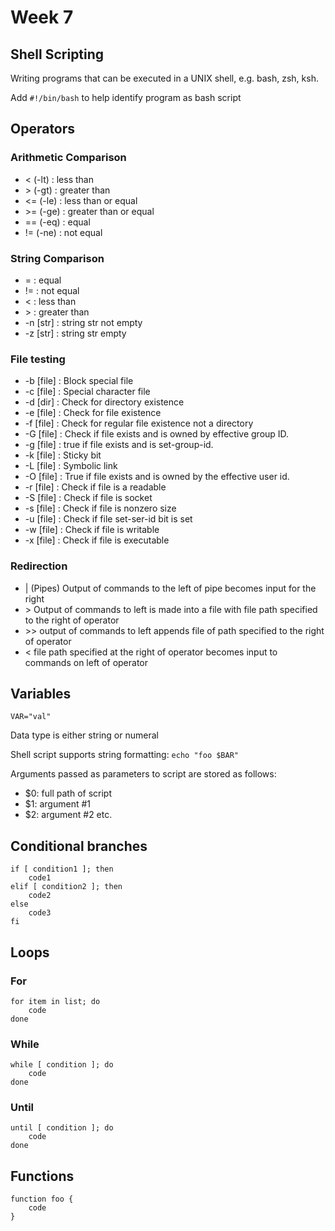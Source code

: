# Week 7

## Shell Scripting

Writing programs that can be executed in a UNIX shell, e.g. bash, zsh, ksh.

Add `#!/bin/bash` to help identify program as bash script

## Operators

### Arithmetic Comparison
- < (-lt) : less than
- \> (-gt) : greater than
- <= (-le) : less than or equal
- \>= (-ge) : greater than or equal
- == (-eq) : equal
- != (-ne) : not equal

### String Comparison
- = : equal
- != : not equal
- < : less than
- \> : greater than
- -n [str] : string str not empty
- -z [str] : string str empty

### File testing
- -b [file]	: Block special file
- -c [file]	: Special character file
- -d [dir] : Check for directory existence
- -e [file]	: Check for file existence
- -f [file]	: Check for regular file existence not a directory
- -G [file]	: Check if file exists and is owned by effective group ID.
- -g [file]	: true if file exists and is set-group-id.
- -k [file]	: Sticky bit
- -L [file]	: Symbolic link
- -O [file]	: True if file exists and is owned by the effective user id.
- -r [file]	: Check if file is a readable
- -S [file]	: Check if file is socket
- -s [file]	: Check if file is nonzero size
- -u [file]	: Check if file set-ser-id bit is set
- -w [file]	: Check if file is writable
- -x [file]	: Check if file is executable

### Redirection
- |
    (Pipes) Output of commands to the left of pipe becomes input for the right
- \>
    Output of commands to left is made into a file with file path specified to the right of operator
- \>>
    output of commands to left appends file of path specified to the right of operator
- <
    file path specified at the right of operator becomes input to commands on left of operator

## Variables
`VAR="val"`

Data type is either string or numeral

Shell script supports string formatting:
`echo "foo $BAR"`

Arguments passed as parameters to script are stored as follows:
- $0: full path of script
- $1: argument #1
- $2: argument #2
etc.

## Conditional branches
```
if [ condition1 ]; then
    code1
elif [ condition2 ]; then
    code2
else
    code3
fi
```

## Loops

### For
```
for item in list; do
    code
done
```

### While
```
while [ condition ]; do
    code
done
```

### Until
```
until [ condition ]; do
    code
done
```

## Functions
```
function foo {
    code
}
```
